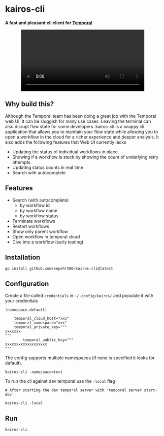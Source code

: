 # kairos-cli

**A fast and pleasant cli client for [Temporal](https://github.com/temporalio/temporal)**

<div align="center">
  <video src="https://github.com/user-attachments/assets/9551ec88-6c3a-4c19-9af4-19c989ad8073" width="400" />
</div>

## Why build this?
Although the Temporal team has been doing a great job with the Temporal web UI, it can be sluggish for many use cases. Leaving the terminal can also disrupt flow state for some developers. kairos-cli is a snappy cli application that allows you to maintain your flow state while allowing you to open a workflow in the cloud for a richer experience and deeper analysis. It also adds the following features that Web UI currently lacks

- Updating the status of individual workflows in place.
- Showing if a workflow is stuck by showing the count of underlying retry attempts.
- Updating status counts in real time
- Search with autocomplete

## Features
- Search (with autocomplete)
	- by workflow id
	- by workflow name
	- by workflow status
- Terminate workflows
- Restart workflows
- Show only parent workflow
- Open workflow in temporal cloud
- Dive into a workflow (early testing)

## Installation

```
go install github.com/sepehr500/kairos-cli@latest
```

## Configuration

Create a file called `credentials` in  `~/.config/kairos/` and populate it with your credentials

```
[namespace.default]
    
	temporal_cloud_host="xxx"
	temporal_namespace="xxx"
	temporal_private_key="""
xxxxxxx
"""
    	temporal_public_key="""
xxxxxxxxxxxxxxxxxxx
"""
```

The config supports multiple namespaces (if none is specified it looks for default).

```
kairos-cli -namespace=test
```

To run the cli against dev temporal use the `-local` flag

```
# After starting the dev temporal server with 'temporal server start-dev' 

kairos-cli -local
```

## Run
```
kairos-cli
```
